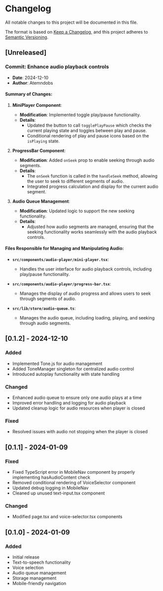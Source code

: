 # Changelog

All notable changes to this project will be documented in this file.

The format is based on [Keep a Changelog](https://keepachangelog.com/en/1.0.0/),
and this project adheres to [Semantic Versioning](https://semver.org/spec/v2.0.0.html).

## [Unreleased]

### Commit: Enhance audio playback controls
- **Date**: 2024-12-10
- **Author**: Atemndobs

#### Summary of Changes:
1. **MiniPlayer Component**:
   - **Modification**: Implemented toggle play/pause functionality.
   - **Details**:
     - Updated the button to call `togglePlayPause` which checks the current playing state and toggles between play and pause.
     - Conditional rendering of play and pause icons based on the `isPlaying` state.

2. **ProgressBar Component**:
   - **Modification**: Added `onSeek` prop to enable seeking through audio segments.
   - **Details**:
     - The `onSeek` function is called in the `handleSeek` method, allowing the user to seek to different segments of audio.
     - Integrated progress calculation and display for the current audio segment.

3. **Audio Queue Management**:
   - **Modification**: Updated logic to support the new seeking functionality.
   - **Details**:
     - Adjusted how audio segments are managed, ensuring that the seeking functionality works seamlessly with the audio playback controls.

#### Files Responsible for Managing and Manipulating Audio:
- **`src/components/audio-player/mini-player.tsx`**:
  - Handles the user interface for audio playback controls, including play/pause functionality.
  
- **`src/components/audio-player/progress-bar.tsx`**:
  - Manages the display of audio progress and allows users to seek through segments of audio.

- **`src/lib/store/audio-queue.ts`**:
  - Manages the audio queue, including loading, playing, and seeking through audio segments.

## [0.1.2] - 2024-12-10

### Added
- Implemented Tone.js for audio management
- Added ToneManager singleton for centralized audio control
- Introduced autoplay functionality with state handling

### Changed
- Enhanced audio queue to ensure only one audio plays at a time
- Improved error handling and logging for audio playback
- Updated cleanup logic for audio resources when player is closed

### Fixed
- Resolved issues with audio not stopping when the player is closed

## [0.1.1] - 2024-01-09

### Fixed
- Fixed TypeScript error in MobileNav component by properly implementing hasAudioContent check
- Removed conditional rendering of VoiceSelector component
- Updated debug logging in MobileNav
- Cleaned up unused text-input.tsx component

### Changed
- Modified page.tsx and voice-selector.tsx components

## [0.1.0] - 2024-01-09

### Added
- Initial release
- Text-to-speech functionality
- Voice selection
- Audio queue management
- Storage management
- Mobile-friendly navigation
